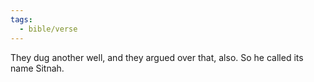 ```yaml
---
tags:
  - bible/verse
---
```

They dug another well, and they argued over that, also. So he called its name Sitnah.